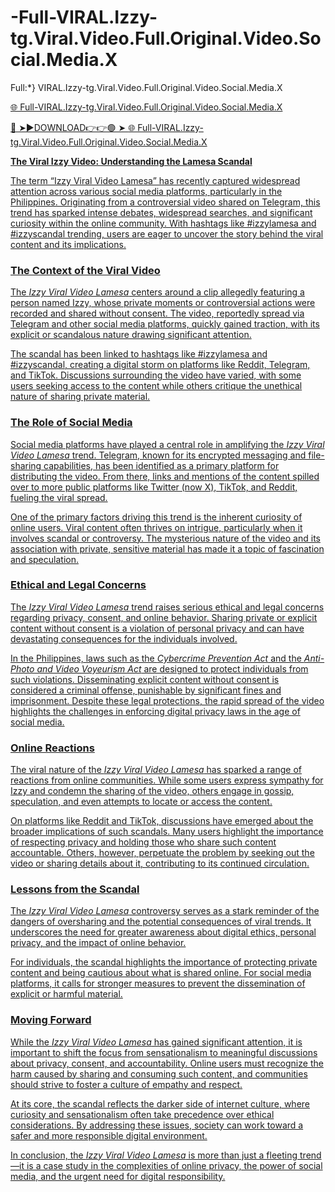 # -Full-VIRAL.Izzy-tg.Viral.Video.Full.Original.Video.Social.Media.X



Full:*} VIRAL.Izzy-tg.Viral.Video.Full.Original.Video.Social.Media.X


<a href="https://full-vedio-leaked-viral-now87k.blogspot.com/?m=0"> 🌐 Full-VIRAL.Izzy-tg.Viral.Video.Full.Original.Video.Social.Media.X

🔴 ➤►DOWNLOAD👉👉🟢 ➤  <a href="https://full-vedio-leaked-viral-now87k.blogspot.com/?m=0"> 🌐 Full-VIRAL.Izzy-tg.Viral.Video.Full.Original.Video.Social.Media.X



**The Viral Izzy Video: Understanding the Lamesa Scandal**  

The term “Izzy Viral Video Lamesa” has recently captured widespread attention across various social media platforms, particularly in the Philippines. Originating from a controversial video shared on Telegram, this trend has sparked intense debates, widespread searches, and significant curiosity within the online community. With hashtags like #izzylamesa and #izzyscandal trending, users are eager to uncover the story behind the viral content and its implications.  

### The Context of the Viral Video  

The *Izzy Viral Video Lamesa* centers around a clip allegedly featuring a person named Izzy, whose private moments or controversial actions were recorded and shared without consent. The video, reportedly spread via Telegram and other social media platforms, quickly gained traction, with its explicit or scandalous nature drawing significant attention.  

The scandal has been linked to hashtags like #izzylamesa and #izzyscandal, creating a digital storm on platforms like Reddit, Telegram, and TikTok. Discussions surrounding the video have varied, with some users seeking access to the content while others critique the unethical nature of sharing private material.  

### The Role of Social Media  

Social media platforms have played a central role in amplifying the *Izzy Viral Video Lamesa* trend. Telegram, known for its encrypted messaging and file-sharing capabilities, has been identified as a primary platform for distributing the video. From there, links and mentions of the content spilled over to more public platforms like Twitter (now X), TikTok, and Reddit, fueling the viral spread.  

One of the primary factors driving this trend is the inherent curiosity of online users. Viral content often thrives on intrigue, particularly when it involves scandal or controversy. The mysterious nature of the video and its association with private, sensitive material has made it a topic of fascination and speculation.  

### Ethical and Legal Concerns  

The *Izzy Viral Video Lamesa* trend raises serious ethical and legal concerns regarding privacy, consent, and online behavior. Sharing private or explicit content without consent is a violation of personal privacy and can have devastating consequences for the individuals involved.  

In the Philippines, laws such as the *Cybercrime Prevention Act* and the *Anti-Photo and Video Voyeurism Act* are designed to protect individuals from such violations. Disseminating explicit content without consent is considered a criminal offense, punishable by significant fines and imprisonment. Despite these legal protections, the rapid spread of the video highlights the challenges in enforcing digital privacy laws in the age of social media.  

### Online Reactions  

The viral nature of the *Izzy Viral Video Lamesa* has sparked a range of reactions from online communities. While some users express sympathy for Izzy and condemn the sharing of the video, others engage in gossip, speculation, and even attempts to locate or access the content.  

On platforms like Reddit and TikTok, discussions have emerged about the broader implications of such scandals. Many users highlight the importance of respecting privacy and holding those who share such content accountable. Others, however, perpetuate the problem by seeking out the video or sharing details about it, contributing to its continued circulation.  

### Lessons from the Scandal  

The *Izzy Viral Video Lamesa* controversy serves as a stark reminder of the dangers of oversharing and the potential consequences of viral trends. It underscores the need for greater awareness about digital ethics, personal privacy, and the impact of online behavior.  

For individuals, the scandal highlights the importance of protecting private content and being cautious about what is shared online. For social media platforms, it calls for stronger measures to prevent the dissemination of explicit or harmful material.  

### Moving Forward  

While the *Izzy Viral Video Lamesa* has gained significant attention, it is important to shift the focus from sensationalism to meaningful discussions about privacy, consent, and accountability. Online users must recognize the harm caused by sharing and consuming such content, and communities should strive to foster a culture of empathy and respect.  

At its core, the scandal reflects the darker side of internet culture, where curiosity and sensationalism often take precedence over ethical considerations. By addressing these issues, society can work toward a safer and more responsible digital environment.  

In conclusion, the *Izzy Viral Video Lamesa* is more than just a fleeting trend—it is a case study in the complexities of online privacy, the power of social media, and the urgent need for digital responsibility.
